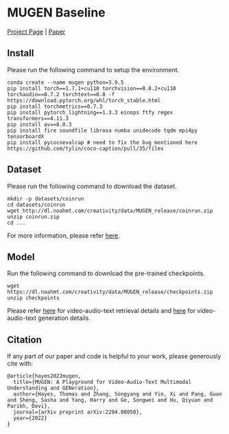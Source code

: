 # MUGEN Baseline

[Project Page](https://mugen-org.github.io/) | [Paper](https://arxiv.org/pdf/2204.08058.pdf)

## Install
Please run the following command to setup the environment.
```
conda create --name mugen python=3.9.5
pip install torch==1.7.1+cu110 torchvision==0.8.2+cu110 torchaudio==0.7.2 torchtext==0.8 -f https://download.pytorch.org/whl/torch_stable.html
pip install torchmetrics==0.7.3
pip install pytorch_lightning==1.3.3 einops ftfy regex transformers==4.11.3
pip install av==8.0.3
pip install fire soundfile librosa numba unidecode tqdm mpi4py tensorboardX
pip install pycocoevalcap # need to fix the bug mentioned here https://github.com/tylin/coco-caption/pull/35/files
```

## Dataset
Please run the following command to download the dataset.
```
mkdir -p datasets/coinrun
cd datasets/coinrun
wget http://dl.noahmt.com/creativity/data/MUGEN_release/coinrun.zip
unzip coinrun.zip
cd ...
```
For more information, please refer [here](https://mugen-org.github.io/download).

## Model

Run the following command to download the pre-trained checkpoints.
```
wget https://dl.noahmt.com/creativity/data/MUGEN_release/checkpoints.zip
unzip checkpoints
```
Please refer [here](retrieval/README.md) for video-audio-text retrieval details and [here](generation/README.md) for video-audio-text generation details.

## Citation
If any part of our paper and code is helpful to your work, please generously cite with:
```
@article{hayes2022mugen,
  title={MUGEN: A Playground for Video-Audio-Text Multimodal Understanding and GENeration},
  author={Hayes, Thomas and Zhang, Songyang and Yin, Xi and Pang, Guan and Sheng, Sasha and Yang, Harry and Ge, Songwei and Hu, Qiyuan and Parikh, Devi},
  journal={arXiv preprint arXiv:2204.08058},
  year={2022}
}
```
